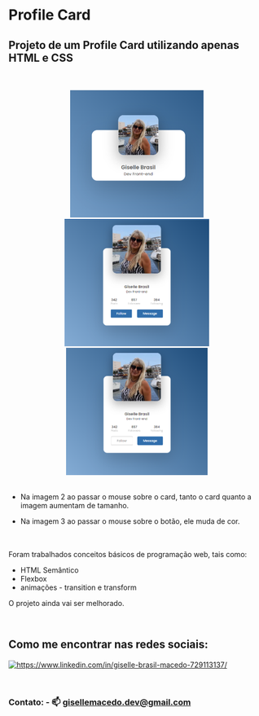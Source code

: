# Profile Card

## Projeto de um Profile Card utilizando apenas HTML e CSS
<br />
<br />

<div align="center">
   <img src="img/card1.png" height="250px"/>  <img src="img/Card2.png" height="250px"/>  <img src="img/Card3.png" height="250px"/>
</div>

<br />

- Na imagem 2 ao passar o mouse sobre o card, tanto o card quanto a imagem aumentam de tamanho.

- Na imagem 3 ao passar o mouse sobre o botão, ele muda de cor.

<br />
<br />
Foram trabalhados conceitos básicos de programação web, tais como:

- HTML Semântico
- Flexbox
- animações - transition e transform

O projeto ainda vai ser melhorado.
          

<br />

## Como me encontrar nas redes sociais:   
<a href="https://www.linkedin.com/in/giselle-brasil-macedo-729113137/" target="_blank"><img align="center" src="https://raw.githubusercontent.com/rahuldkjain/github-profile-readme-generator/master/src/images/icons/Social/linked-in-alt.svg" alt="https://www.linkedin.com/in/giselle-brasil-macedo-729113137/" height="30" width="40" /></a>

<br />

### Contato:   - 📫  gisellemacedo.dev@gmail.com   

